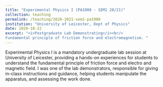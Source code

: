 ```yaml
---
title: "Experimental Physics I (PA1900 - SEM1 20/21)"
collection: teaching
permalink: /teaching/2020-2021-sem1-pa1900
institution: "University of Leicester, Dept of Physics"
date: 2020-10-22
excerpt: "<i>Postgraduate Lab Demonstrating</i><br/>
Fundamental principle of friction force and electromagnetism. "
---
```


Experimental Physics I is a mandatory undergraduate lab session at University of Leicester, providing a hands-on experiences for students to understand the fundamental principle of friction force and electro and magnetic field. I was one of the lab demonstrators, responsible for giving in-class instructions and guidance, helping students manipulate the apparatus, and assessing the work done. 